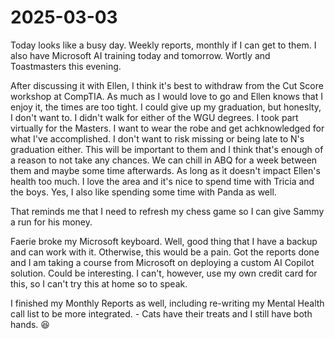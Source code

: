 # 2025-03-03

Today looks like a busy day. Weekly reports, monthly if I can get to them. I also have Microsoft AI training today and tomorrow. Wortly and Toastmasters this evening.

After discussing it with Ellen, I think it's best to withdraw from the Cut Score workshop at CompTIA. As much as I would love to go and Ellen knows that I enjoy it, the times are too tight. I could give up my graduation, but honeslty, I don't want to. I didn't walk for either of the WGU degrees. I took part virtually for the Masters. I want to wear the robe and get achknowledged for what I've accomplished. I don't want to risk missing or being late to N's graduation either. This will be important to them and I think that's enough of a reason to not take any chances. We can chill in ABQ for a week between them and maybe some time afterwards. As long as it doesn't impact Ellen's health too much. I love the area and it's nice to spend time with Tricia and the boys. Yes, I also like spending some time with Panda as well.

That reminds me that I need to refresh my chess game so I can give Sammy a run for his money.

Faerie broke my Microsoft keyboard. Well, good thing that I have a backup and can work with it. Otherwise, this would be a pain. Got the reports done and I am taking a course from Microsoft on deploying a custom AI Copilot solution. Could be interesting. I can't, however, use my own credit card for this, so I can't try this at home so to speak.

I finished my Monthly Reports as well, including re-writing my Mental Health call list to be more integrated. - Cats have their treats and I still have both hands. :laughing:
